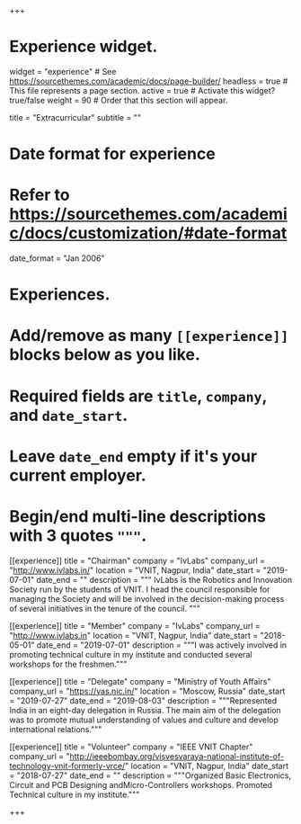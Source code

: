 +++
# Experience widget.
widget = "experience"  # See https://sourcethemes.com/academic/docs/page-builder/
headless = true  # This file represents a page section.
active = true  # Activate this widget? true/false
weight = 90  # Order that this section will appear.

title = "Extracurricular"
subtitle = ""

# Date format for experience
#   Refer to https://sourcethemes.com/academic/docs/customization/#date-format
date_format = "Jan 2006"

# Experiences.
#   Add/remove as many `[[experience]]` blocks below as you like.
#   Required fields are `title`, `company`, and `date_start`.
#   Leave `date_end` empty if it's your current employer.
#   Begin/end multi-line descriptions with 3 quotes `"""`.
[[experience]]
  title = "Chairman"
  company = "IvLabs"
  company_url = "http://www.ivlabs.in/"
  location = "VNIT, Nagpur, India"
  date_start = "2019-07-01"
  date_end = ""
  description = """
  IvLabs is the Robotics and Innovation Society run by the students of VNIT. I head the council responsible for managing the Society and will be involved in the decision-making process of several initiatives in the tenure of the council. """

[[experience]]
  title = "Member"
  company = "IvLabs"
  company_url = "http://www.ivlabs.in"
  location = "VNIT, Nagpur, India"
  date_start = "2018-05-01"
  date_end = "2019-07-01"
  description = """I was actively involved in promoting technical culture in my institute and conducted several workshops for the freshmen."""

[[experience]]
  title = "Delegate"
  company = "Ministry of Youth Affairs"
  company_url = "https://yas.nic.in/"
  location = "Moscow, Russia"
  date_start = "2019-07-27"
  date_end = "2019-08-03"
  description = """Represented India in an eight-day delegation in Russia. The main aim of the delegation was to promote mutual understanding of values and culture and develop international relations."""

[[experience]]
  title = "Volunteer"
  company = "IEEE VNIT Chapter"
  company_url = "http://ieeebombay.org/visvesvaraya-national-institute-of-technology-vnit-formerly-vrce/"
  location = "VNIT, Nagpur, India"
  date_start = "2018-07-27"
  date_end = ""
  description = """Organized Basic Electronics, Circuit and PCB Designing andMicro-Controllers workshops. Promoted Technical culture in my institute."""

+++
